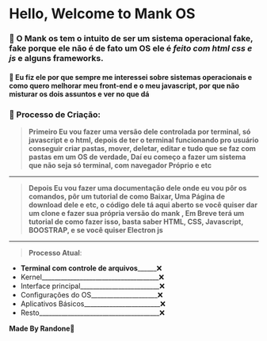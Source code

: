 # Hello, Welcome to Mank OS
<!--Botar print do Sistema Operacional Aqui-->
### 🔷 O Mank os tem o intuito de ser um sistema operacional fake, fake porque ele não é de fato um OS ele é ***feito com html css e js*** e alguns frameworks.
#### 🔷 Eu fiz ele por que sempre me interessei sobre sistemas operacionais e como quero melhorar meu front-end e o meu javascript, por que não misturar os dois assuntos e ver no que dá

### 🔷 Processo de Criação:
> **Primeiro Eu vou fazer uma versão dele controlada por terminal, só javascript e o html, depois de ter o terminal funcionando pro usuário conseguir criar pastas, mover, deletar, editar e tudo que se faz com pastas em um OS de verdade, Daí eu começo a fazer um sistema que não seja só terminal, com navegador Próprio e etc**
___
>**Depois Eu vou fazer uma documentação dele onde eu vou pôr os comandos, pôr um tutorial de como Baixar, Uma Página de download dele e etc, o código dele tá aqui aberto se você quiser dar um clone e fazer sua própria versão do mank , Em Breve terá um tutorial de como fazer isso, basta saber HTML, CSS, Javascript, BOOSTRAP, e se você quiser Electron js**
___

> **Processo Atual**:
- **Terminal com controle de arquivos**______❌
- Kernel_____________________________________❌
- Interface principal_________________________❌
- Configurações do OS_____________________❌
- Aplicativos Básicos________________________❌
- Resto______________________________________❌


**Made By Randone🐸**
